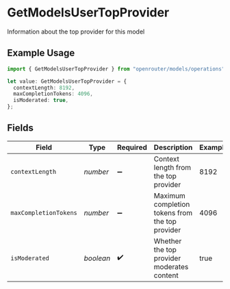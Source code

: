 # GetModelsUserTopProvider

Information about the top provider for this model

## Example Usage

```typescript
import { GetModelsUserTopProvider } from "openrouter/models/operations";

let value: GetModelsUserTopProvider = {
  contextLength: 8192,
  maxCompletionTokens: 4096,
  isModerated: true,
};
```

## Fields

| Field                                           | Type                                            | Required                                        | Description                                     | Example                                         |
| ----------------------------------------------- | ----------------------------------------------- | ----------------------------------------------- | ----------------------------------------------- | ----------------------------------------------- |
| `contextLength`                                 | *number*                                        | :heavy_minus_sign:                              | Context length from the top provider            | 8192                                            |
| `maxCompletionTokens`                           | *number*                                        | :heavy_minus_sign:                              | Maximum completion tokens from the top provider | 4096                                            |
| `isModerated`                                   | *boolean*                                       | :heavy_check_mark:                              | Whether the top provider moderates content      | true                                            |